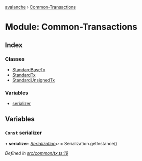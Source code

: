 [avalanche](../README.md) › [Common-Transactions](common_transactions.md)

# Module: Common-Transactions

## Index

### Classes

* [StandardBaseTx](../classes/common_transactions.standardbasetx.md)
* [StandardTx](../classes/common_transactions.standardtx.md)
* [StandardUnsignedTx](../classes/common_transactions.standardunsignedtx.md)

### Variables

* [serializer](common_transactions.md#const-serializer)

## Variables

### `Const` serializer

• **serializer**: *[Serialization](../classes/utils_serialization.serialization.md)‹›* = Serialization.getInstance()

*Defined in [src/common/tx.ts:19](https://github.com/ava-labs/avalanchejs/blob/ccc6083/src/common/tx.ts#L19)*
